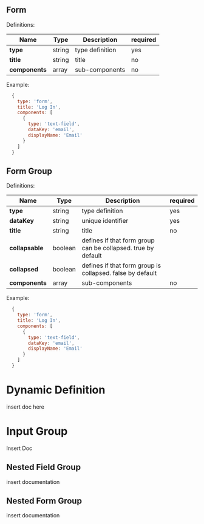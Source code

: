 ## Form

Definitions:

Name       | Type      | Description | required
---------- | ----------|---------- | ----------
**type** | string | type definition | yes
**title** | string | title | no
**components** | array | sub-components | no

Example:

```javascript
  {
    type: 'form',
    title: 'Log In',
    components: [
      {
        type: 'text-field',
        dataKey: 'email',
        displayName: 'Email'
      }
    ]
  }
```

## Form Group

Definitions:

Name       | Type      | Description | required
---------- | ----------|---------- | ----------
**type** | string | type definition | yes
**dataKey** | string | unique identifier | yes
**title** | string | title | no
**collapsable** | boolean | defines if that form group can be collapsed. true by default
**collapsed** | boolean | defines if that form group is collapsed. false by default
**components** | array | sub-components | no

Example:

```javascript
  {
    type: 'form',
    title: 'Log In',
    components: [
      {
        type: 'text-field',
        dataKey: 'email',
        displayName: 'Email'
      }
    ]
  }
```

# Dynamic Definition

insert doc here

# Input Group

Insert Doc

## Nested Field Group

insert documentation

## Nested Form Group

insert documentation
